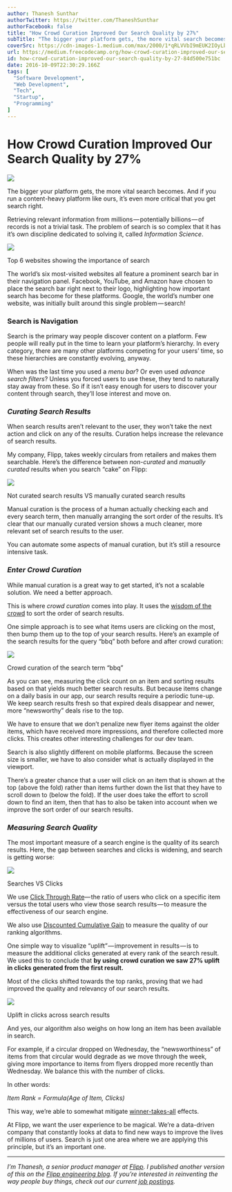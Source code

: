 ```yaml
---
author: Thanesh Sunthar
authorTwitter: https://twitter.com/ThaneshSunthar
authorFacebook: false
title: "How Crowd Curation Improved Our Search Quality by 27%"
subTitle: "The bigger your platform gets, the more vital search becomes. And if you run a content-heavy platform like ours, it’s even more critical ..."
coverSrc: https://cdn-images-1.medium.com/max/2000/1*qRLVVbI9mEUK2IOyLbGJ-w.jpeg
url: https://medium.freecodecamp.org/how-crowd-curation-improved-our-search-quality-by-27-84d500e751bc
id: how-crowd-curation-improved-our-search-quality-by-27-84d500e751bc
date: 2016-10-09T22:30:29.166Z
tags: [
  "Software Development",
  "Web Development",
  "Tech",
  "Startup",
  "Programming"
]
---
```

# How Crowd Curation Improved Our Search Quality by 27%







![](https://cdn-images-1.medium.com/max/2000/1*qRLVVbI9mEUK2IOyLbGJ-w.jpeg)







The bigger your platform gets, the more vital search becomes. And if you run a content-heavy platform like ours, it’s even more critical that you get search right.

Retrieving relevant information from millions — potentially billions — of records is not a trivial task. The problem of search is so complex that it has it’s own discipline dedicated to solving it, called _Information Science_.



![](https://cdn-images-1.medium.com/max/1600/0*gK4kkKuUijeFcxIp.)

Top 6 websites showing the importance of search



The world’s six most-visited websites all feature a prominent search bar in their navigation panel. Facebook, YouTube, and Amazon have chosen to place the search bar right next to their logo, highlighting how important search has become for these platforms. Google, the world’s number one website, was initially built around this single problem — search!

### **Search is Navigation**

Search is the primary way people discover content on a platform. Few people will really put in the time to learn your platform’s hierarchy. In every category, there are many other platforms competing for your users’ time, so these hierarchies are constantly evolving, anyway.

When was the last time you used a _menu bar_? Or even used _advance search filters_? Unless you forced users to use these, they tend to naturally stay away from these. So if it isn’t easy enough for users to discover your content through search, they’ll lose interest and move on.

### **_Curating Search Results_**

When search results aren’t relevant to the user, they won’t take the next action and click on any of the results. Curation helps increase the relevance of search results.

My company, Flipp, takes weekly circulars from retailers and makes them searchable. Here’s the difference between _non-curated_ and _manually curated_ results when you search “cake” on Flipp:







![](https://cdn-images-1.medium.com/max/2000/0*4OqZIgwJeyV_xaFF.)

Not curated search results VS manually curated search results







Manual curation is the process of a human actually checking each and every search term, then manually arranging the sort order of the results. It’s clear that our manually curated version shows a much cleaner, more relevant set of search results to the user.

You can automate some aspects of manual curation, but it’s still a resource intensive task.

### **_Enter Crowd Curation_**

While manual curation is a great way to get started, it’s not a scalable solution. We need a better approach.

This is where _crowd curation_ comes into play. It uses the [wisdom of the crowd](https://en.wikipedia.org/wiki/Wisdom_of_the_crowd) to sort the order of search results.

One simple approach is to see what items users are clicking on the most, then bump them up to the top of your search results. Here’s an example of the search results for the query “bbq” both before and after crowd curation:



![](https://cdn-images-1.medium.com/max/1600/0*nWkiWrL8ZadDxRP9.)

Crowd curation of the search term “bbq”



As you can see, measuring the click count on an item and sorting results based on that yields much better search results. But because items change on a daily basis in our app, our search results require a periodic tune-up. We keep search results fresh so that expired deals disappear and newer, more “newsworthy” deals rise to the top.

We have to ensure that we don’t penalize new flyer items against the older items, which have received more impressions, and therefore collected more clicks. This creates other interesting challenges for our dev team.

Search is also slightly different on mobile platforms. Because the screen size is smaller, we have to also consider what is actually displayed in the viewport.

There’s a greater chance that a user will click on an item that is shown at the top (above the fold) rather than items further down the list that they have to scroll down to (below the fold). If the user does take the effort to scroll down to find an item, then that has to also be taken into account when we improve the sort order of our search results.

### **_Measuring Search Quality_**

The most important measure of a search engine is the quality of its search results. Here, the gap between searches and clicks is widening, and search is getting worse:



![](https://cdn-images-1.medium.com/max/1600/0*5MJhZc-fFIstKqxq.)

Searches VS Clicks



We use [Click Through Rate](https://en.wikipedia.org/wiki/Click-through_rate)— the ratio of users who click on a specific item versus the total users who view those search results — to measure the effectiveness of our search engine.

We also use [Discounted Cumulative Gain](https://en.wikipedia.org/wiki/Discounted_cumulative_gain) to measure the quality of our ranking algorithms.

One simple way to visualize “uplift” — improvement in results — is to measure the additional clicks generated at every rank of the search result. We used this to conclude that **by using crowd curation we saw 27% uplift in clicks generated from the first result.**

Most of the clicks shifted towards the top ranks, proving that we had improved the quality and relevancy of our search results.







![](https://cdn-images-1.medium.com/max/2000/0*-6wnRaRt-w70FiJL.)

Uplift in clicks across search results







And yes, our algorithm also weighs on how long an item has been available in search.

For example, if a circular dropped on Wednesday, the “newsworthiness” of items from that circular would degrade as we move through the week, giving more importance to items from flyers dropped more recently than Wednesday. We balance this with the number of clicks.

In other words:

_Item Rank = Formula(Age of Item, Clicks)_

This way, we’re able to somewhat mitigate [winner-takes-all](https://en.wikipedia.org/wiki/Winner_takes_all) effects.

At Flipp, we want the user experience to be magical. We’re a data-driven company that constantly looks at data to find new ways to improve the lives of millions of users. Search is just one area where we are applying this principle, but it’s an important one.











* * *







_I’m Thanesh, a senior product manager at_ [_Flipp_](https://flipp.com/)_. I published another version of this on the_ [_Flipp engineering blog_](http://eng.flipp.com/using-crowd-curation-to-enrich-search/)_. If you’re interested in reinventing the way people buy things, check out our current_ [_job postings_](https://corp.flipp.com/jobs)_._








